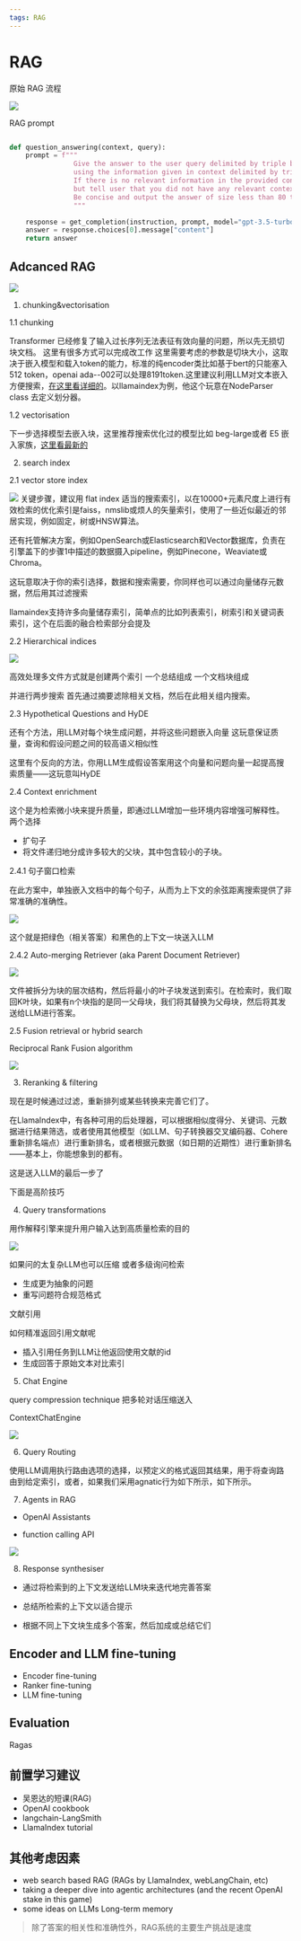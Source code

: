 ```yaml
---
tags: RAG
---
```

# RAG

原始 RAG 流程

![](https://miro.medium.com/v2/resize:fit:1400/format:webp/0*Ko_ihY8ecAukf2g1.png)

RAG prompt
```python

def question_answering(context, query):
    prompt = f"""
                Give the answer to the user query delimited by triple backticks ```{query}```\
                using the information given in context delimited by triple backticks ```{context}```.\
                If there is no relevant information in the provided context, try to answer yourself, 
                but tell user that you did not have any relevant context to base your answer on.
                Be concise and output the answer of size less than 80 tokens.
                """

    response = get_completion(instruction, prompt, model="gpt-3.5-turbo")
    answer = response.choices[0].message["content"]
    return answer
```

## Adcanced RAG
![](https://miro.medium.com/v2/resize:fit:2000/format:webp/0*Gr_JqzdpHu7enWG9.png)

1. chunking&vectorisation

1.1 chunking

Transformer 已经修复了输入过长序列无法表征有效向量的问题，所以先无损切块文档。
这里有很多方式可以完成改工作
这里需要考虑的参数是切块大小，这取决于嵌入模型和载入token的能力，标准的纯encoder类比如基于bert的只能塞入 512 token，openai ada--002可以处理8191token.这里建议利用LLM对文本嵌入方便搜索，[在这里看详细的](https://www.pinecone.io/learn/chunking-strategies/)。以llamaindex为例，他这个玩意在NodeParser class 去定义划分器。

1.2 vectorisation

下一步选择模型去嵌入块，这里推荐搜索优化过的模型比如 beg-large或者 E5 嵌入家族，[这里看最新的](https://huggingface.co/spaces/mteb/leaderboard)

2. search index

2.1 vector store index

![](https://miro.medium.com/v2/resize:fit:1400/format:webp/0*fCxtcFf8gIgnaJfE.png)
关键步骤，建议用 flat index
适当的搜索索引，以在10000+元素尺度上进行有效检索的优化索引是faiss，nmslib或烦人的矢量索引，使用了一些近似最近的邻居实现，例如固定，树或HNSW算法。

还有托管解决方案，例如OpenSearch或Elasticsearch和Vector数据库，负责在引擎盖下的步骤1中描述的数据摄入pipeline，例如Pinecone，Weaviate或Chroma。

这玩意取决于你的索引选择，数据和搜索需要，你同样也可以通过向量储存元数据，然后用其过滤搜索

llamaindex支持许多向量储存索引，简单点的比如列表索引，树索引和关键词表索引，这个在后面的融合检索部分会提及

2.2 Hierarchical indices

![](https://miro.medium.com/v2/resize:fit:2000/format:webp/0*nDwj0Jgpyk2qc_qJ.png)

高效处理多文件方式就是创建两个索引
一个总结组成
一个文档块组成

并进行两步搜索
首先通过摘要滤除相关文档，然后在此相关组内搜索。

2.3 Hypothetical Questions and HyDE

还有个方法，用LLM对每个块生成问题，并将这些问题嵌入向量
这玩意保证质量，查询和假设问题之间的较高语义相似性

这里有个反向的方法，你用LLM生成假设答案用这个向量和问题向量一起提高搜索质量——这玩意叫HyDE

2.4 Context enrichment

这个是为检索微小块来提升质量，即通过LLM增加一些环境内容增强可解释性。
两个选择
- 扩句子
- 将文件递归地分成许多较大的父块，其中包含较小的子块。

2.4.1 句子窗口检索

在此方案中，单独嵌入文档中的每个句子，从而为上下文的余弦距离搜索提供了非常准确的准确性。

![](https://miro.medium.com/v2/resize:fit:2000/format:webp/0*JKZ9m_c6jyIKqCWu.png)

这个就是把绿色（相关答案）和黑色的上下文一块送入LLM

2.4.2 Auto-merging Retriever (aka Parent Document Retriever)

![](https://miro.medium.com/v2/resize:fit:2000/format:webp/0*x4rMd50GP99OSDuo.png)

文件被拆分为块的层次结构，然后将最小的叶子块发送到索引。在检索时，我们取回K叶块，如果有n个块指的是同一父母块，我们将其替换为父母块，然后将其发送给LLM进行答案。

2.5 Fusion retrieval or hybrid search

Reciprocal Rank Fusion algorithm

![](https://miro.medium.com/v2/resize:fit:2000/format:webp/0*0pQbhBEez7U-2knd.png)


3. Reranking & filtering

现在是时候通过过滤，重新排列或某些转换来完善它们了。

在LlamaIndex中，有各种可用的后处理器，可以根据相似度得分、关键词、元数据进行结果筛选，或者使用其他模型（如LLM、句子转换器交叉编码器、Cohere重新排名端点）进行重新排名，或者根据元数据（如日期的近期性）进行重新排名——基本上，你能想象到的都有。

这是送入LLM的最后一步了

下面是高阶技巧

4. Query transformations

用作解释引擎来提升用户输入达到高质量检索的目的

![](https://miro.medium.com/v2/resize:fit:1400/format:webp/0*DP6RrSA2OkcHnWIV.png)

如果问的太复杂LLM也可以压缩
或者多级询问检索

- 生成更为抽象的问题
- 重写问题符合规范格式

文献引用

如何精准返回引用文献呢
- 插入引用任务到LLM让他返回使用文献的id
- 生成回答于原始文本对比索引

5. Chat Engine

query compression technique 把多轮对话压缩送入

 ContextChatEngine

![](https://miro.medium.com/v2/resize:fit:1400/format:webp/0*9cxhMMkUf8veRnRB.png)

6. Query Routing

使用LLM调用执行路由选项的选择，以预定义的格式返回其结果，用于将查询路由到给定索引，或者，如果我们采用agnatic行为如下所示，如下所示。

7. Agents in RAG

- OpenAI Assistants 

- function calling API

![](https://miro.medium.com/v2/resize:fit:1400/format:webp/0*FZp2J2NyHHBXPtii.png)

8. Response synthesiser

- 通过将检索到的上下文发送给LLM块来迭代地完善答案

- 总结所检索的上下文以适合提示

- 根据不同上下文块生成多个答案，然后加成或总结它们

## Encoder and LLM fine-tuning
- Encoder fine-tuning
- Ranker fine-tuning
- LLM fine-tuning


## Evaluation

Ragas

## 前置学习建议
- 吴恩达的短课(RAG)
- OpenAI cookbook
- langchain-LangSmith
- LlamaIndex tutorial

## 其他考虑因素
- web search based RAG (RAGs by LlamaIndex, webLangChain, etc)
-  taking a deeper dive into agentic architectures (and the recent OpenAI stake in this game)
- some ideas on LLMs Long-term memory

>除了答案的相关性和准确性外，RAG系统的主要生产挑战是速度